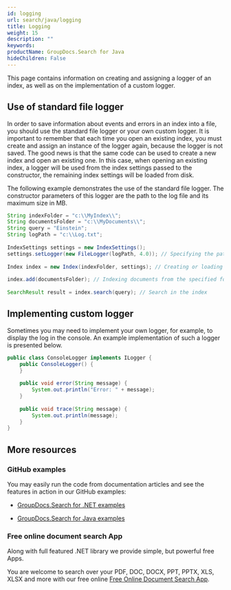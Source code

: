```yaml
---
id: logging
url: search/java/logging
title: Logging
weight: 15
description: ""
keywords: 
productName: GroupDocs.Search for Java
hideChildren: False
---
```

This page contains information on creating and assigning a logger of an index, as well as on the implementation of a custom logger.

## Use of standard file logger

In order to save information about events and errors in an index into a file, you should use the standard file logger or your own custom logger. It is important to remember that each time you open an existing index, you must create and assign an instance of the logger again, because the logger is not saved. The good news is that the same code can be used to create a new index and open an existing one. In this case, when opening an existing index, a logger will be used from the index settings passed to the constructor, the remaining index settings will be loaded from disk.

The following example demonstrates the use of the standard file logger. The constructor parameters of this logger are the path to the log file and its maximum size in MB.



```java
String indexFolder = "c:\\MyIndex\\";
String documentsFolder = "c:\\MyDocuments\\";
String query = "Einstein";
String logPath = "c:\\Log.txt";
 
IndexSettings settings = new IndexSettings();
settings.setLogger(new FileLogger(logPath, 4.0)); // Specifying the path to the log file and a maximum length of 4 MB
 
Index index = new Index(indexFolder, settings); // Creating or loading an index from the specified folder
 
index.add(documentsFolder); // Indexing documents from the specified folder
 
SearchResult result = index.search(query); // Search in the index
```

## Implementing custom logger

Sometimes you may need to implement your own logger, for example, to display the log in the console. An example implementation of such a logger is presented below.



```java
public class ConsoleLogger implements ILogger {
    public ConsoleLogger() {
    }
 
    public void error(String message) {
        System.out.println("Error: " + message);
    }
 
    public void trace(String message) {
        System.out.println(message);
    }
}
```

## More resources

### GitHub examples

You may easily run the code from documentation articles and see the features in action in our GitHub examples:

*   [GroupDocs.Search for .NET examples](https://github.com/groupdocs-search/GroupDocs.Search-for-.NET)
    
*   [GroupDocs.Search for Java examples](https://github.com/groupdocs-search/GroupDocs.Search-for-Java)
    

### Free online document search App

Along with full featured .NET library we provide simple, but powerful free Apps.

You are welcome to search over your PDF, DOC, DOCX, PPT, PPTX, XLS, XLSX and more with our free online [Free Online Document Search App](https://products.groupdocs.app/search).
